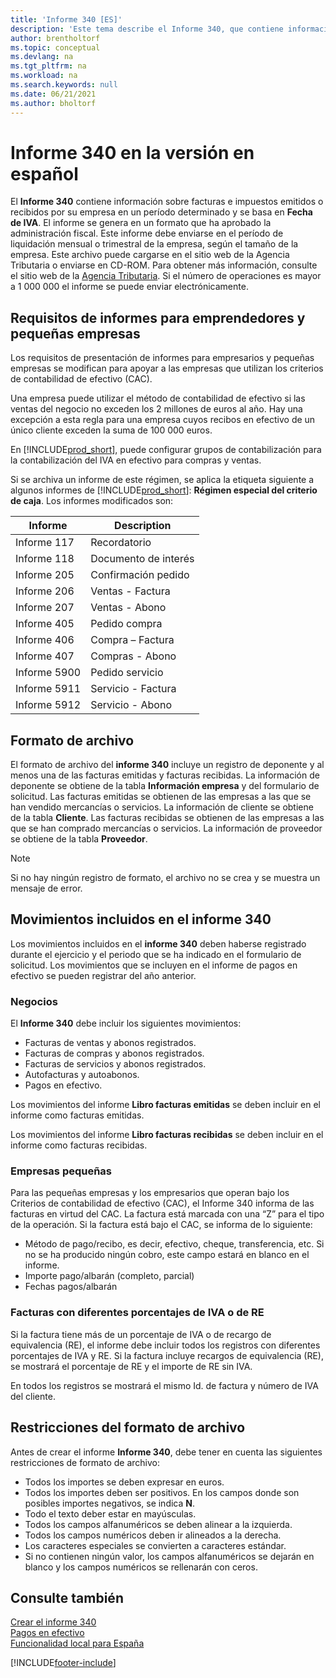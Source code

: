 ```yaml
---
title: 'Informe 340 [ES]'
description: 'Este tema describe el Informe 340, que contiene información sobre facturas e impuestos emitidos o recibidos por su empresa en un período determinado.'
author: brentholtorf
ms.topic: conceptual
ms.devlang: na
ms.tgt_pltfrm: na
ms.workload: na
ms.search.keywords: null
ms.date: 06/21/2021
ms.author: bholtorf
---
```

# <a name="report-340-in-the-spanish-version"></a>Informe 340 en la versión en español
El **Informe 340** contiene información sobre facturas e impuestos emitidos o recibidos por su empresa en un período determinado y se basa en **Fecha de IVA**. El informe se genera en un formato que ha aprobado la administración fiscal. Este informe debe enviarse en el período de liquidación mensual o trimestral de la empresa, según el tamaño de la empresa. Este archivo puede cargarse en el sitio web de la Agencia Tributaria o enviarse en CD-ROM. Para obtener más información, consulte el sitio web de la [Agencia Tributaria](https://www.agenciatributaria.es/). Si el número de operaciones es mayor a 1 000 000 el informe se puede enviar electrónicamente.  

## <a name="reporting-requirements-for-entrepreneurs-and-small-companies"></a>Requisitos de informes para emprendedores y pequeñas empresas
Los requisitos de presentación de informes para empresarios y pequeñas empresas se modifican para apoyar a las empresas que utilizan los criterios de contabilidad de efectivo (CAC).  

Una empresa puede utilizar el método de contabilidad de efectivo si las ventas del negocio no exceden los 2 millones de euros al año. Hay una excepción a esta regla para una empresa cuyos recibos en efectivo de un único cliente exceden la suma de 100 000 euros.  

En [!INCLUDE[prod_short](../../includes/prod_short.md)], puede configurar grupos de contabilización para la contabilización del IVA en efectivo para compras y ventas.  

 Si se archiva un informe de este régimen, se aplica la etiqueta siguiente a algunos informes de [!INCLUDE[prod_short](../../includes/prod_short.md)]: **Régimen especial del criterio de caja**. Los informes modificados son:  

|Informe|Description|  
|------------|---------------------------------------|  
|Informe 117|Recordatorio|  
|Informe 118|Documento de interés|  
|Informe 205|Confirmación pedido|  
|Informe 206|Ventas - Factura|  
|Informe 207|Ventas - Abono|  
|Informe 405|Pedido compra|  
|Informe 406|Compra – Factura|  
|Informe 407|Compras - Abono|  
|Informe 5900|Pedido servicio|  
|Informe 5911|Servicio - Factura|  
|Informe 5912|Servicio - Abono|  

## <a name="file-format"></a>Formato de archivo
El formato de archivo del **informe 340** incluye un registro de deponente y al menos una de las facturas emitidas y facturas recibidas. La información de deponente se obtiene de la tabla **Información empresa** y del formulario de solicitud. Las facturas emitidas se obtienen de las empresas a las que se han vendido mercancías o servicios. La información de cliente se obtiene de la tabla **Cliente**. Las facturas recibidas se obtienen de las empresas a las que se han comprado mercancías o servicios. La información de proveedor se obtiene de la tabla **Proveedor**.  

> [!NOTE]  
>  Si no hay ningún registro de formato, el archivo no se crea y se muestra un mensaje de error.  

## <a name="entries-included-in-report-340"></a>Movimientos incluidos en el informe 340
Los movimientos incluidos en el **informe 340** deben haberse registrado durante el ejercicio y el periodo que se ha indicado en el formulario de solicitud. Los movimientos que se incluyen en el informe de pagos en efectivo se pueden registrar del año anterior.  

### <a name="businesses"></a>Negocios
El **Informe 340** debe incluir los siguientes movimientos:  

- Facturas de ventas y abonos registrados.  
- Facturas de compras y abonos registrados.  
- Facturas de servicios y abonos registrados.  
- Autofacturas y autoabonos.  
- Pagos en efectivo.  

Los movimientos del informe **Libro facturas emitidas** se deben incluir en el informe como facturas emitidas.  

Los movimientos del informe **Libro facturas recibidas** se deben incluir en el informe como facturas recibidas.  

### <a name="small-businesses"></a>Empresas pequeñas
Para las pequeñas empresas y los empresarios que operan bajo los Criterios de contabilidad de efectivo (CAC), el Informe 340 informa de las facturas en virtud del CAC. La factura está marcada con una “Z” para el tipo de la operación. Si la factura está bajo el CAC, se informa de lo siguiente:  

- Método de pago/recibo, es decir, efectivo, cheque, transferencia, etc. Si no se ha producido ningún cobro, este campo estará en blanco en el informe.  
- Importe pago/albarán (completo, parcial)  
- Fechas pagos/albarán  

### <a name="invoices-including-different-vat-percentages-or-ec-percentages"></a>Facturas con diferentes porcentajes de IVA o de RE
Si la factura tiene más de un porcentaje de IVA o de recargo de equivalencia (RE), el informe debe incluir todos los registros con diferentes porcentajes de IVA y RE. Si la factura incluye recargos de equivalencia (RE), se mostrará el porcentaje de RE y el importe de RE sin IVA.  

En todos los registros se mostrará el mismo Id. de factura y número de IVA del cliente.  

## <a name="file-format-restrictions"></a>Restricciones del formato de archivo
Antes de crear el informe **Informe 340**, debe tener en cuenta las siguientes restricciones de formato de archivo:  

- Todos los importes se deben expresar en euros.  
- Todos los importes deben ser positivos. En los campos donde son posibles importes negativos, se indica **N**.  
- Todo el texto deber estar en mayúsculas.  
- Todos los campos alfanuméricos se deben alinear a la izquierda.  
- Todos los campos numéricos deben ir alineados a la derecha.  
- Los caracteres especiales se convierten a caracteres estándar.  
- Si no contienen ningún valor, los campos alfanuméricos se dejarán en blanco y los campos numéricos se rellenarán con ceros.  

## <a name="see-also"></a>Consulte también
 [Crear el informe 340](how-to-create-report-340.md)   
 [Pagos en efectivo](payments-in-cash.md)   
 [Funcionalidad local para España](spain-local-functionality.md)


[!INCLUDE[footer-include](../../includes/footer-banner.md)]
